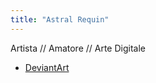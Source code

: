 ```yaml
---
title: "Astral Requin"
---
```


Artista  //  Amatore  //  Arte Digitale

- [DeviantArt](https://www.deviantart.com/astral-requin)

